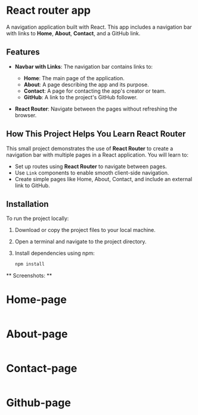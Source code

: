 # React router app

A navigation application built with React. This app includes a navigation bar with links to **Home**, **About**, **Contact**, and a GitHub link.

## Features

- **Navbar with Links**: The navigation bar contains links to:
  - **Home**: The main page of the application.
  - **About**: A page describing the app and its purpose.
  - **Contact**: A page for contacting the app's creator or team.
  - **GitHub**: A link to the project's GitHub follower.
  
- **React Router**: Navigate between the pages without refreshing the browser.

## How This Project Helps You Learn React Router

This small project demonstrates the use of **React Router** to create a navigation bar with multiple pages in a React application. You will learn to:

- Set up routes using **React Router** to navigate between pages.
- Use `Link` components to enable smooth client-side navigation.
- Create simple pages like Home, About, Contact, and include an external link to GitHub.

## Installation

To run the project locally:

1. Download or copy the project files to your local machine.
2. Open a terminal and navigate to the project directory.
3. Install dependencies using npm:

   ```bash
   npm install


** Screenshots: **

# Home-page
<img src="./public/screenshot/home.png" alt="">

# About-page
<img src="./public/screenshot/about.png" alt="">

# Contact-page
<img src="./public/screenshot/contact.png" alt="">

# Github-page
<img src="./public/screenshot/github.png" alt="">